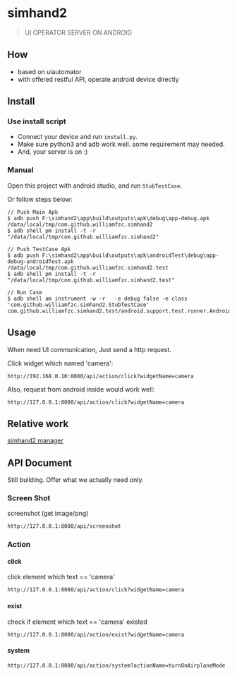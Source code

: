 # simhand2

> UI OPERATOR SERVER ON ANDROID

## How

- based on uiautomator
- with offered restful API, operate android device directly

## Install

### Use install script

- Connect your device and run `install.py`. 
- Make sure python3 and adb work well. some requirement may needed.
- And, your server is on :)

### Manual 

Open this project with android studio, and run `StubTestCase`.

Or follow steps below:

```
// Push Main Apk
$ adb push F:\simhand2\app\build\outputs\apk\debug\app-debug.apk /data/local/tmp/com.github.williamfzc.simhand2
$ adb shell pm install -t -r "/data/local/tmp/com.github.williamfzc.simhand2"

// Push TestCase Apk
$ adb push F:\simhand2\app\build\outputs\apk\androidTest\debug\app-debug-androidTest.apk /data/local/tmp/com.github.williamfzc.simhand2.test
$ adb shell pm install -t -r "/data/local/tmp/com.github.williamfzc.simhand2.test"

// Run Case
$ adb shell am instrument -w -r   -e debug false -e class 'com.github.williamfzc.simhand2.StubTestCase' com.github.williamfzc.simhand2.test/android.support.test.runner.AndroidJUnitRunner
```

## Usage

When need UI communication, Just send a http request. 

Click widget which named 'camera':

```
http://192.168.0.10:8080/api/action/click?widgetName=camera
```

Also, request from android inside would work well:

```
http://127.0.0.1:8080/api/action/click?widgetName=camera
```

## Relative work

[simhand2 manager](https://github.com/williamfzc/simhand2_manager)

## API Document

Still building. Offer what we actually need only.

### Screen Shot

screenshot (get image/png)

```bash
http://127.0.0.1:8080/api/screenshot
```

### Action

#### click

click element which text == 'camera'

```bash
http://127.0.0.1:8080/api/action/click?widgetName=camera
```

#### exist

check if element which text == 'camera' existed

```bash
http://127.0.0.1:8080/api/action/exist?widgetName=camera
```

#### system

```bash
http://127.0.0.1:8080/api/action/system?actionName=turnOnAirplaneMode
```
